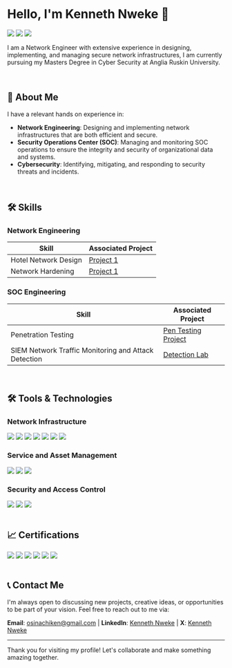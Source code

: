 # Hello, I'm Kenneth Nweke 👋

<a href="https://www.linkedin.com/in/kenneth-nweke-4a9456185/"><img src="https://img.shields.io/badge/-LinkedIn-0072b1?&style=for-the-badge&logo=linkedin&logoColor=white" /></a>
<a href="https://www.credly.com/users/kenneth-nweke"><img src="https://img.shields.io/badge/-Credly-FF6F00?&style=for-the-badge&logo=credly&logoColor=white" /></a>
<a href="https://www.x.com/Kenneth80923528"><img src="https://img.shields.io/badge/-X-000000?&style=for-the-badge&logo=x&logoColor=white" /></a>

I am a Network Engineer with extensive experience in designing, implementing, and managing secure network infrastructures, I am currently pursuing my Masters Degree in Cyber Security at Anglia Ruskin University. 

<br>

## 🚀 About Me

I have a relevant hands on experience in:
- **Network Engineering**: Designing and implementing network infrastructures that are both efficient and secure.
- **Security Operations Center (SOC)**: Managing and monitoring SOC operations to ensure the integrity and security of organizational data and systems.
- **Cybersecurity**: Identifying, mitigating, and responding to security threats and incidents.

<br>

## 🛠 Skills


### Network Engineering

| Skill                                         | Associated Project         |
|-----------------------------------------------|----------------------------|
| Hotel Network Design | <a href="https://github.com/KennethNweke/Hotel-System-Network-Design/blob/main/README.md">Project 1</a>|
| Network Hardening  | <a href="https://github.com/KennethNweke/NetworkHardening">Project 1</a>|


### SOC Engineering

| Skill                                         | Associated Project         |
|-----------------------------------------------|----------------------------|
| Penetration Testing          | <a href="https://github.com/KennethNweke/PenTesting">Pen Testing Project</a>|
| SIEM Network Traffic Monitoring and Attack Detection | <a href="">Detection Lab</a>|



<br>


## 🛠 Tools & Technologies

### Network Infrastructure
<div>
    <img src="https://img.shields.io/badge/-Cisco-1A1A1A?style=for-the-badge&logo=cisco&logoColor=white" />
    <img src="https://img.shields.io/badge/-FortiGate-EE3124?style=for-the-badge&logo=Fortinet&logoColor=white" />
    <img src="https://img.shields.io/badge/-Wireshark-1679A7?&style=for-the-badge&logo=Wireshark&logoColor=white" />
    <img src="https://img.shields.io/badge/-AWS-232F3E?style=for-the-badge&logo=amazon&logoColor=white" />
    <img src="https://img.shields.io/badge/-Microsoft%20365-0078D4?style=for-the-badge&logo=microsoft&logoColor=white" />
    <img src="https://img.shields.io/badge/-Google%20Workspace-4285F4?style=for-the-badge&logo=google&logoColor=white" />
    <img src="https://img.shields.io/badge/-VMware%20ESXi-607078?style=for-the-badge&logo=vmware&logoColor=white" />
</div>

### Service and Asset Management
<div>
    <img src="https://img.shields.io/badge/-GLPI-2C5BB4?style=for-the-badge&logo=glpi&logoColor=white" />
    <img src="https://img.shields.io/badge/-Zendesk-03363D?style=for-the-badge&logo=zendesk&logoColor=white" />
    <img src="https://img.shields.io/badge/-Freshdesk-78B657?style=for-the-badge&logo=freshdesk&logoColor=white" />
</div>

### Security and Access Control
<div>
    <img src="https://img.shields.io/badge/-Hikvision-FF3300?style=for-the-badge&logo=hikvision&logoColor=white" />
    <img src="https://img.shields.io/badge/-ACTi-FF4500?style=for-the-badge&logo=acti&logoColor=white" />
    <img src="https://img.shields.io/badge/-ZKTeco-2DB92D?style=for-the-badge&logo=zkteco&logoColor=white" />
</a>


</div>

<br>

## 📈 Certifications 

<div>
<img src="https://img.shields.io/badge/-CCNA-1A1A1A?&style=for-the-badge&logo=cisco&logoColor=white" />
<img src="https://img.shields.io/badge/-Security%2B-FF0000?&style=for-the-badge&logo=CompTIA&logoColor=white" />
<img src="https://img.shields.io/badge/-AWS%20CLF-232F3E?&style=for-the-badge&logo=amazon&logoColor=white" />
<img src="https://img.shields.io/badge/-MS%20AZ%20900-0078D4?&style=for-the-badge&logo=microsoft&logoColor=white" />
<img src="https://img.shields.io/badge/-ISC2%20CC-006400?&style=for-the-badge&logo=ISC2&logoColor=white" />
<a href="https://www.credly.com/users/kenneth-nweke"><img src="https://img.shields.io/badge/-Credly-FF6F00?&style=for-the-badge&logo=cedly&logoColor=white" /></a>
</div>

<br>

## 📞 Contact Me

I'm always open to discussing new projects, creative ideas, or opportunities to be part of your vision. Feel free to reach out to me via:

**Email**: [osinachiken@gmail.com](mailto:osinachiken@gmail.com) | **LinkedIn**: [Kenneth Nweke](https://www.linkedin.com/in/kenneth-nweke-4a9456185/) | **X**: [Kenneth Nweke](https://www.linkedin.com/in/yourprofile)

---

Thank you for visiting my profile! Let's collaborate and make something amazing together.

